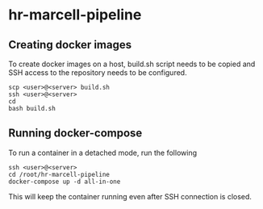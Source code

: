 # hr-marcell-pipeline

## Creating docker images

To create docker images on a host, build.sh script needs to be copied
and SSH access to the repository needs to be configured.

```
scp <user>@<server> build.sh
ssh <user>@<server>
cd
bash build.sh
```

## Running docker-compose

To run a container in a detached mode, run the following

```
ssh <user>@<server>
cd /root/hr-marcell-pipeline
docker-compose up -d all-in-one
```

This will keep the container running even after SSH connection is closed.